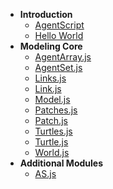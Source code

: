 - **Introduction**
  - [AgentScript](AgentScript.md)
  - [Hello World](HelloWorld.md)
- **Modeling Core**
  - [AgentArray.js](AgentArray.md)
  - [AgentSet.js](AgentSet.md)
  - [Links.js](Links.md)
  - [Link.js](Link.md)
  - [Model.js](Model.md)
  - [Patches.js](Patches.md)
  - [Patch.js](Patch.md)
  - [Turtles.js](Turtles.md)
  - [Turtle.js](Turtle.md)
  - [World.js](World.md)
- **Additional Modules**
  - [AS.js](AS.md)
